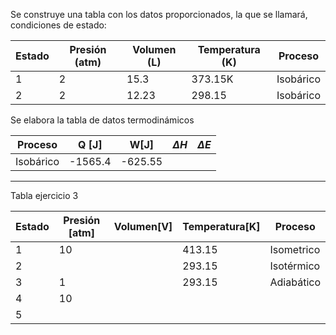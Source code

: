 Se construye una tabla con los datos proporcionados, la que se llamará, condiciones de estado: 

|Estado|Presión (atm)| Volumen (L)|Temperatura (K)|Proceso|
|--|--|--|--|--|
|1|2|15.3|373.15K|Isobárico|
|2|2|12.23|298.15|Isobárico|

Se elabora la tabla de datos termodinámicos

|Proceso|Q [J]|W[J]|**$\Delta H$**|**$\Delta E$**|
|--|--|--|--|--|
|Isobárico|-1565.4|-625.55|

---
Tabla ejercicio 3 

|Estado| Presión [atm]|Volumen[V]|Temperatura[K]| Proceso|
|--|--|--|--|--|
|1|10||413.15|Isometrico|
|2|||293.15|Isotérmico|
|3|1||293.15|Adiabático|
|4|10|||
|5|


